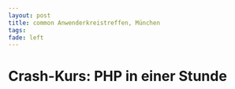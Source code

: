 ```yaml
---
layout: post
title: common Anwenderkreistreffen, München
tags: 
fade: left
---
```

# Crash-Kurs: PHP in einer Stunde
